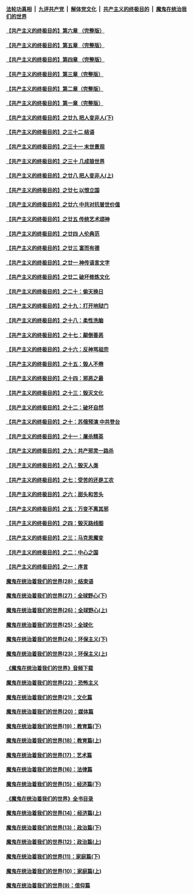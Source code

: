 ####  [法轮功真相](../../../../basic/blob/master/README.md?t=06051847) &nbsp;|&nbsp; [九评共产党](../../../../9ping.md/blob/master/README.md?t=06051847) &nbsp;|&nbsp; [解体党文化](../../../../jtdwh.md/blob/master/README.md?t=06051847)  &nbsp;|&nbsp; [共产主义的终极目的](../../../../gczydzjmd.md/blob/master/README.md?t=06051847) &nbsp;|&nbsp; [魔鬼在统治我们的世界](../../../../mgztzwmdsj.md/blob/master/README.md?t=06051847) 

#### [【共产主义的终极目的】第六章 （完整版）](../pages/nsc422/n11428913.md?t=06051847) 

#### [【共产主义的终极目的】第五章 （完整版）](../pages/nsc422/n11428912.md?t=06051847) 

#### [【共产主义的终极目的】第四章 （完整版）](../pages/nsc422/n11428907.md?t=06051847) 

#### [【共产主义的终极目的】第三章（完整版）](../pages/nsc422/n11428848.md?t=06051847) 

#### [【共产主义的终极目的】第二章（完整版）](../pages/nsc422/n11428831.md?t=06051847) 

#### [【共产主义的终极目的】第一章（完整版）](../pages/nsc422/n11417651.md?t=06051847) 

#### [【共产主义的终极目的】之廿九 把人变非人(下)](../pages/nsc422/n11344140.md?t=06051847) 

#### [【共产主义的终极目的】之三十二 结语](../pages/nsc422/n11360535.md?t=06051847) 

#### [【共产主义的终极目的】之三十一 末世景观](../pages/nsc422/n11351129.md?t=06051847) 

#### [【共产主义的终极目的】之三十 几成狼世界](../pages/nsc422/n11348280.md?t=06051847) 

#### [【共产主义的终极目的】之廿八 把人变非人(上)](../pages/nsc422/n11340492.md?t=06051847) 

#### [【共产主义的终极目的】之廿七 以恨立国](../pages/nsc422/n11336944.md?t=06051847) 

#### [【共产主义的终极目的】之廿六 中共对抗普世价值](../pages/nsc422/n11324785.md?t=06051847) 

#### [【共产主义的终极目的】之廿五 传统艺术颂神](../pages/nsc422/n11296396.md?t=06051847) 

#### [【共产主义的终极目的】之廿四 人伦典范](../pages/nsc422/n11296397.md?t=06051847) 

#### [【共产主义的终极目的】之廿三 富而有德](../pages/nsc422/n11283598.md?t=06051847) 

#### [【共产主义的终极目的】之廿一 神传语言文字](../pages/nsc422/n11263265.md?t=06051847) 

#### [【共产主义的终极目的】之廿二 破坏修炼文化](../pages/nsc422/n11245728.md?t=06051847) 

#### [【共产主义的终极目的】之二十：偷天换日](../pages/nsc422/n11238846.md?t=06051847) 

#### [【共产主义的终极目的】之十九：打开地狱门](../pages/nsc422/n11206376.md?t=06051847) 

#### [【共产主义的终极目的】之十八：柔性洗脑](../pages/nsc422/n11199994.md?t=06051847) 

#### [【共产主义的终极目的】之十七：颠倒善恶](../pages/nsc422/n11179782.md?t=06051847) 

#### [【共产主义的终极目的】之十六：反神骂祖宗](../pages/nsc422/n11166798.md?t=06051847) 

#### [【共产主义的终极目的】之十五：毁人不倦](../pages/nsc422/n11166792.md?t=06051847) 

#### [【共产主义的终极目的】之十四：邪恶之最](../pages/nsc422/n11150249.md?t=06051847) 

#### [【共产主义的终极目的】之十三：毁灭文化](../pages/nsc422/n11135227.md?t=06051847) 

#### [【共产主义的终极目的】之十二：破坏自然](../pages/nsc422/n11135214.md?t=06051847) 

#### [【共产主义的终极目的】之十：苏俄预演 中共登台](../pages/nsc422/n11118424.md?t=06051847) 

#### [【共产主义的终极目的】之十一：屠杀精英](../pages/nsc422/n11118442.md?t=06051847) 

#### [【共产主义的终极目的】之九：共产邪灵一路杀](../pages/nsc422/n11114139.md?t=06051847) 

#### [【共产主义的终极目的】之八：毁灭人类](../pages/nsc422/n11108503.md?t=06051847) 

#### [【共产主义的终极目的】之七：受苦的还是工农](../pages/nsc422/n11101809.md?t=06051847) 

#### [【共产主义的终极目的】之六：甜头和苦头](../pages/nsc422/n11096971.md?t=06051847) 

#### [【共产主义的终极目的】之五：万变不离其邪](../pages/nsc422/n11091285.md?t=06051847) 

#### [【共产主义的终极目的】之四：毁灭路线图](../pages/nsc422/n11086284.md?t=06051847) 

#### [【共产主义的终极目的】之三：马克思魔变](../pages/nsc422/n11061941.md?t=06051847) 

#### [【共产主义的终极目的】之二：中心之国](../pages/nsc422/n11047728.md?t=06051847) 

#### [【共产主义的终极目的】之一：序言](../pages/nsc422/n11086077.md?t=06051847) 

#### [魔鬼在统治着我们的世界(28)：结束语](../pages/nsc422/n10936246.md?t=06051847) 

#### [魔鬼在统治着我们的世界(27)：全球野心(下)](../pages/nsc422/n10928319.md?t=06051847) 

#### [魔鬼在统治着我们的世界(26)：全球野心(上)](../pages/nsc422/n10900318.md?t=06051847) 

#### [魔鬼在统治着我们的世界(25)：全球化](../pages/nsc422/n10788205.md?t=06051847) 

#### [魔鬼在统治着我们的世界(24)：环保主义(下)](../pages/nsc422/n10695307.md?t=06051847) 

#### [魔鬼在统治着我们的世界(23)：环保主义(上)](../pages/nsc422/n10688613.md?t=06051847) 

#### [《魔鬼在统治着我们的世界》音频下载](../pages/nsc422/n10635553.md?t=06051847) 

#### [魔鬼在统治着我们的世界(22)：恐怖主义](../pages/nsc422/n10614727.md?t=06051847) 

#### [魔鬼在统治着我们的世界(21)：文化篇](../pages/nsc422/n10597706.md?t=06051847) 

#### [魔鬼在统治着我们的世界(20)：媒体篇](../pages/nsc422/n10586579.md?t=06051847) 

#### [魔鬼在统治着我们的世界(19)：教育篇(下)](../pages/nsc422/n10564808.md?t=06051847) 

#### [魔鬼在统治着我们的世界(18)：教育篇(上)](../pages/nsc422/n10526970.md?t=06051847) 

#### [魔鬼在统治着我们的世界(17)：艺术篇](../pages/nsc422/n10499093.md?t=06051847) 

#### [魔鬼在统治着我们的世界(16)：法律篇](../pages/nsc422/n10485969.md?t=06051847) 

#### [魔鬼在统治着我们的世界(15)：经济篇(下)](../pages/nsc422/n10469975.md?t=06051847) 

#### [《魔鬼在统治着我们的世界》全书目录](../pages/nsc422/n10464261.md?t=06051847) 

#### [魔鬼在统治着我们的世界(14)：经济篇(上)](../pages/nsc422/n10457370.md?t=06051847) 

#### [魔鬼在统治着我们的世界(13)：政治篇(下)](../pages/nsc422/n10448270.md?t=06051847) 

#### [魔鬼在统治着我们的世界(12)：政治篇(上)](../pages/nsc422/n10444576.md?t=06051847) 

#### [魔鬼在统治着我们的世界(11)：家庭篇(下)](../pages/nsc422/n10440961.md?t=06051847) 

#### [魔鬼在统治着我们的世界(10)：家庭篇(上)](../pages/nsc422/n10435448.md?t=06051847) 

#### [魔鬼在统治着我们的世界(9)：信仰篇](../pages/nsc422/n10432159.md?t=06051847) 

